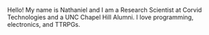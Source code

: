 Hello! My name is Nathaniel and I am a Research Scientist at Corvid Technologies and a UNC Chapel Hill Alumni. I love programming, electronics, and TTRPGs.
